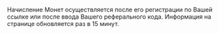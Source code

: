 Начисление Монет осуществляется после его регистрации по Вашей ссылке или после ввода Вашего реферального кода. Информация на странице обновляется раз в 15 минут.